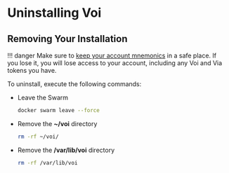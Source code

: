 # Uninstalling Voi

## Removing Your Installation

!!! danger
    Make sure to [keep your account mnemonics](../../cli-tools/#retrieving-account-mnemonic) in a safe place.
    If you lose it, you will lose access to your account, including any Voi and Via tokens you have.

To uninstall, execute the following commands:

- Leave the Swarm

    ```bash
    docker swarm leave --force
    ```

- Remove the **~/voi** directory

    ```bash
    rm -rf ~/voi/
    ```

- Remove the **/var/lib/voi** directory

    ```bash
    rm -rf /var/lib/voi
    ```
